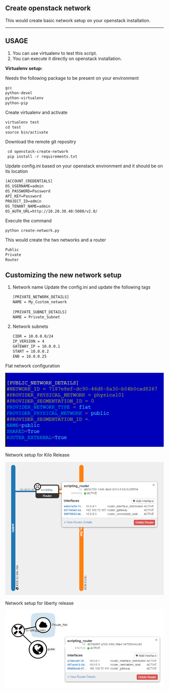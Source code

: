 
**Create openstack network**
-----------------------------

This would create basic network setup on your openstack installation.

----------

USAGE
-----

 1. You can use virtualenv to test this script. 
 2. You can execute it directly on openstack installation.

**Virtualenv setup:**

Needs the following package to be present on your environment

    gcc
    python-devel
    python-virtualenv
    python-pip

Create  virtualenv and activate

    virtualenv test
    cd test
    source bin/activate
 
 Download the remote git repositry
 

     cd openstack-create-network
     pip install -r requirements.txt

Update config.ini based on your openstack environment and it should be on its location

    [ACCOUNT_CREDENTIALS]
    OS_USERNAME=admin
    OS_PASSWORD=Password
    API_KEY=Password
    PROJECT_ID=admin
    OS_TENANT_NAME=admin
    OS_AUTH_URL=http://10.20.30.40:5000/v2.0/

Execute the command 

    python create-network.py


This would create the two networks and a router

    Public 
    Private
    Router
 


Customizing the new network setup
-------------
1. Network name
Update the config.ini and update the following tags

       [PRIVATE_NETWORK_DETAILS]
       NAME = My_Custom_network
       
       [PRIVATE_SUBNET_DETAILS]
       NAME = Private_Subnet

2. Network subnets

       CIDR = 10.0.0.0/24
       IP_VERSION = 4
       GATEWAY_IP = 10.0.0.1
       START = 10.0.0.2
       END = 10.0.0.25


Flat network configuration

![ScreenShot](https://github.com/mohi048/openstack-create-network/blob/master/flat-network.png)




Network setup for Kilo Release

![ScreenShot](https://github.com/mohi048/openstack-create-network/blob/master/kilo.png)



Network setup for liberty release

![ScreenShot](https://github.com/mohi048/openstack-create-network/blob/master/Liberty.png)
